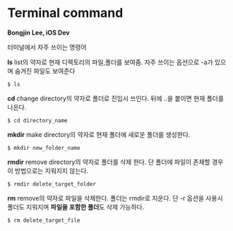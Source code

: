 # Terminal command
**Bongjin Lee, iOS Dev**

터미널에서 자주 쓰이는 명령어

**ls**
list의 약자로 현재 디렉토리의 파일,폴더를 보여줌. 자주 쓰이는 옵션으로 -a가 있으며 숨겨진 파일도 보여준다
```
$ ls
```

**cd**
change directory의 약자로 폴더로 진입시 쓰인다. 뒤에 ..을 붙이면 현재 폴더를 나온다.
```
$ cd directory_name
```

**mkdir**
make directory의 약자로 현재 폴더에 새로운 폴더를 생성한다.
```
$ mkdir new_folder_name
```

**rmdir**
remove directory의 약자로 폴더를 삭제 한다. 단 폴더에 파일이 존재할 경우 이 방법으로는 지워지지 않는다.
```
$ rmdir delete_target_folder
```

**rm**
remove의 약자로 파일을 삭제한다. 폴더는 rmdir로 지운다. 단 -r 옵션을 사용시 폴더도 지워지며 **파일을 포함한 폴더**도 삭제 가능하다.
```
$ rm delete_target_file
```
```
